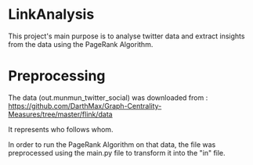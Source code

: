 # LinkAnalysis

This project's main purpose is to analyse twitter data and extract insights from the data using the PageRank Algorithm.

# Preprocessing

The data (out.munmun_twitter_social) was downloaded from : https://github.com/DarthMax/Graph-Centrality-Measures/tree/master/flink/data

It represents who follows whom.

In order to run the PageRank Algorithm on that data, the file was preprocessed using the main.py file to transform it into the "in" file.

